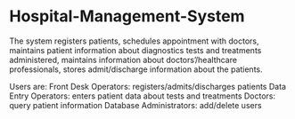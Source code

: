 # Hospital-Management-System

The system registers patients, schedules 
appointment with doctors, maintains patient information about diagnostics tests and treatments 
administered, maintains information about doctors’/healthcare professionals, stores admit/discharge
information about the patients. 

Users are: 
Front Desk Operators: registers/admits/discharges patients
Data Entry Operators: enters patient data about tests and treatments
Doctors: query patient information
Database Administrators: add/delete users
